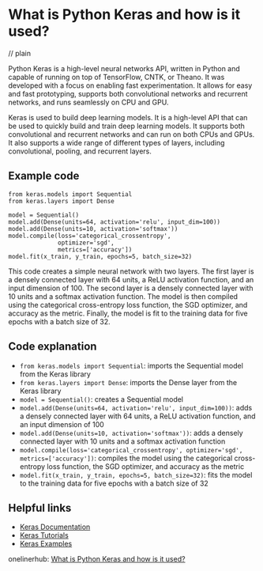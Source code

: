 # What is Python Keras and how is it used?
// plain

Python Keras is a high-level neural networks API, written in Python and capable of running on top of TensorFlow, CNTK, or Theano. It was developed with a focus on enabling fast experimentation. It allows for easy and fast prototyping, supports both convolutional networks and recurrent networks, and runs seamlessly on CPU and GPU.

Keras is used to build deep learning models. It is a high-level API that can be used to quickly build and train deep learning models. It supports both convolutional and recurrent networks and can run on both CPUs and GPUs. It also supports a wide range of different types of layers, including convolutional, pooling, and recurrent layers.

## Example code


```
from keras.models import Sequential
from keras.layers import Dense

model = Sequential()
model.add(Dense(units=64, activation='relu', input_dim=100))
model.add(Dense(units=10, activation='softmax'))
model.compile(loss='categorical_crossentropy',
              optimizer='sgd',
              metrics=['accuracy'])
model.fit(x_train, y_train, epochs=5, batch_size=32)
```

This code creates a simple neural network with two layers. The first layer is a densely connected layer with 64 units, a ReLU activation function, and an input dimension of 100. The second layer is a densely connected layer with 10 units and a softmax activation function. The model is then compiled using the categorical cross-entropy loss function, the SGD optimizer, and accuracy as the metric. Finally, the model is fit to the training data for five epochs with a batch size of 32.

## Code explanation

- `from keras.models import Sequential`: imports the Sequential model from the Keras library
- `from keras.layers import Dense`: imports the Dense layer from the Keras library
- `model = Sequential()`: creates a Sequential model
- `model.add(Dense(units=64, activation='relu', input_dim=100))`: adds a densely connected layer with 64 units, a ReLU activation function, and an input dimension of 100
- `model.add(Dense(units=10, activation='softmax'))`: adds a densely connected layer with 10 units and a softmax activation function
- `model.compile(loss='categorical_crossentropy', optimizer='sgd', metrics=['accuracy'])`: compiles the model using the categorical cross-entropy loss function, the SGD optimizer, and accuracy as the metric
- `model.fit(x_train, y_train, epochs=5, batch_size=32)`: fits the model to the training data for five epochs with a batch size of 32

## Helpful links
- [Keras Documentation](https://keras.io/)
- [Keras Tutorials](https://keras.io/tutorials/)
- [Keras Examples](https://keras.io/examples/)

onelinerhub: [What is Python Keras and how is it used?](https://onelinerhub.com/python-keras/what-is-python-keras-and-how-is-it-used)